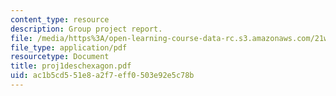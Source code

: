 ```yaml
---
content_type: resource
description: Group project report.
file: /media/https%3A/open-learning-course-data-rc.s3.amazonaws.com/21w-765j-interactive-and-non-linear-narrative-theory-and-practice-spring-2004/ac1b5cd551e8a2f7eff0503e92e5c78b_proj1deschexagon.pdf
file_type: application/pdf
resourcetype: Document
title: proj1deschexagon.pdf
uid: ac1b5cd5-51e8-a2f7-eff0-503e92e5c78b
---
```

